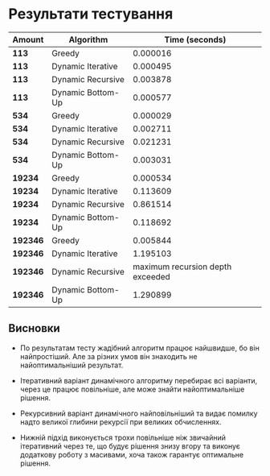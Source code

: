 # Результати тестування

| Amount  | Algorithm           | Time (seconds)                      |
|---------|---------------------|-------------------------------------|
| **113** | Greedy              | 0.000016                            |
| **113** | Dynamic Iterative    | 0.000495                            |
| **113** | Dynamic Recursive    | 0.003878                            |
| **113** | Dynamic Bottom-Up    | 0.000577                            |
| **534** | Greedy              | 0.000029                            |
| **534** | Dynamic Iterative    | 0.002711                            |
| **534** | Dynamic Recursive    | 0.021231                            |
| **534** | Dynamic Bottom-Up    | 0.003031                            |
| **19234**| Greedy              | 0.000534                            |
| **19234**| Dynamic Iterative    | 0.113609                            |
| **19234**| Dynamic Recursive    | 0.861514                            |
| **19234**| Dynamic Bottom-Up    | 0.118692                            |
| **192346**| Greedy              | 0.005844                            |
| **192346**| Dynamic Iterative    | 1.195103                            |
| **192346**| Dynamic Recursive    | maximum recursion depth exceeded   |
| **192346**| Dynamic Bottom-Up    | 1.290899                            |

## Висновки

- По результатам тесту жадібний алгоритм працює найшвидше, бо він найпростіший. Але за різних умов він знаходить не найоптимальніший результат.

- Ітеративний варіант динамічного алгоритму перебирає всі варіанти, через це працює повільніше, але може знайти найоптимальніше рішення.

- Рекурсивний варіант динамічного найповільніший та видає помилку надто великої глибини рекурсії при великих обчисленнях.

- Нижній підхід виконується трохи повільніше ніж звичайний ітеративний через те, що будує рішення знизу вгору та виконує додаткову роботу з масивами, хоча також гарантує оптимальне рішення.
